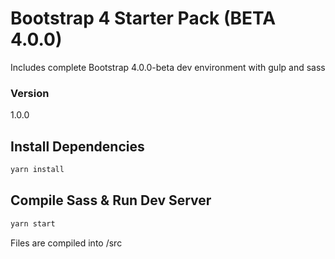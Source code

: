 # Bootstrap 4 Starter Pack (BETA 4.0.0)

Includes complete Bootstrap 4.0.0-beta dev environment with gulp and sass

### Version

1.0.0

## Install Dependencies

```bash
yarn install 
```

## Compile Sass & Run Dev Server

```bash
yarn start
```

Files are compiled into /src